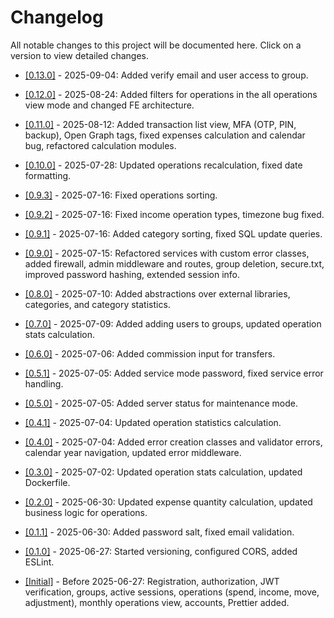 # Changelog

All notable changes to this project will be documented here.
Click on a version to view detailed changes.

* [\[0.13.0\]](changelog/0.13.0.md) - 2025-09-04: Added verify email and user access to group.

* [\[0.12.0\]](changelog/0.12.0.md) - 2025-08-24: Added filters for operations in the all operations view mode and changed FE architecture.

* [\[0.11.0\]](changelog/0.11.0.md) - 2025-08-12: Added transaction list view, MFA (OTP, PIN, backup), Open Graph tags, fixed expenses calculation and calendar bug, refactored calculation modules.

* [\[0.10.0\]](changelog/0.10.0.md) - 2025-07-28: Updated operations recalculation, fixed date formatting.

* [\[0.9.3\]](changelog/0.9.3.md) - 2025-07-16: Fixed operations sorting.

* [\[0.9.2\]](changelog/0.9.2.md) - 2025-07-16: Fixed income operation types, timezone bug fixed.

* [\[0.9.1\]](changelog/0.9.1.md) - 2025-07-16: Added category sorting, fixed SQL update queries.

* [\[0.9.0\]](changelog/0.9.0.md) - 2025-07-15: Refactored services with custom error classes, added firewall, admin middleware and routes, group deletion, secure.txt, improved password hashing, extended session info.

* [\[0.8.0\]](changelog/0.8.0.md) - 2025-07-10: Added abstractions over external libraries, categories, and category statistics.

* [\[0.7.0\]](changelog/0.7.0.md) - 2025-07-09: Added adding users to groups, updated operation stats calculation.

* [\[0.6.0\]](changelog/0.6.0.md) - 2025-07-06: Added commission input for transfers.

* [\[0.5.1\]](changelog/0.5.1.md) - 2025-07-05: Added service mode password, fixed service error handling.

* [\[0.5.0\]](changelog/0.5.0.md) - 2025-07-05: Added server status for maintenance mode.

* [\[0.4.1\]](changelog/0.4.1.md) - 2025-07-04: Updated operation statistics calculation.

* [\[0.4.0\]](changelog/0.4.0.md) - 2025-07-04: Added error creation classes and validator errors, calendar year navigation, updated error middleware.

* [\[0.3.0\]](changelog/0.3.0.md) - 2025-07-02: Updated operation stats calculation, updated Dockerfile.

* [\[0.2.0\]](changelog/0.2.0.md) - 2025-06-30: Updated expense quantity calculation, updated business logic for operations.

* [\[0.1.1\]](changelog/0.1.1.md) - 2025-06-30: Added password salt, fixed email validation.

* [\[0.1.0\]](changelog/0.1.0.md) - 2025-06-27: Started versioning, configured CORS, added ESLint.

* [\[Initial\]](changelog/initial.md) - Before 2025-06-27: Registration, authorization, JWT verification, groups, active sessions, operations (spend, income, move, adjustment), monthly operations view, accounts, Prettier added.
